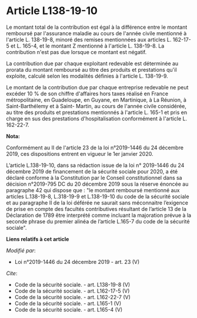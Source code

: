 # Article L138-19-10

Le montant total de la contribution est égal à la différence entre le montant remboursé par l'assurance maladie au cours de
l'année civile mentionné à l'article L. 138-19-8, minoré des remises mentionnées aux articles L. 162-17-5 et L. 165-4, et le
montant Z mentionné à l'article L. 138-19-8. La contribution n'est pas due lorsque ce montant est négatif. 

La contribution due par chaque exploitant redevable est déterminée au prorata du montant remboursé au titre des produits et
prestations qu'il exploite, calculé selon les modalités définies à l'article L. 138-19-9. 

Le montant de la contribution due par chaque entreprise redevable ne peut excéder 10 % de son chiffre d'affaires hors taxes
réalisé en France métropolitaine, en Guadeloupe, en Guyane, en Martinique, à La Réunion, à Saint-Barthélemy et à Saint-
Martin, au cours de l'année civile considérée, au titre des produits et prestations mentionnés à l'article L. 165-1 et pris
en charge en sus des prestations d'hospitalisation conformément à l'article L. 162-22-7.

**Nota:**

Conformément au II de l'article 23 de la loi n°2019-1446 du 24 décembre 2019, ces dispositions entrent en vigueur le 1er
janvier 2020.

L’article L.138-19-10, dans sa rédaction issue de la loi n° 2019-1446 du 24 décembre 2019 de financement de la sécurité
sociale pour 2020, a été déclaré conforme à la Constitution par le Conseil constitutionnel dans sa décision n°2019-795 DC du
20 décembre 2019 sous la réserve énoncée au paragraphe 42 qui dispose que : "le montant remboursé mentionné aux articles
L.138-19-8, L.318-19-9 et L.138-19-10 du code de la sécurité sociale et au paragraphe II de la loi déférée ne saurait sans
méconnaitre l’exigence de prise en compte des facultés contributives résultant de l’article 13 de la Déclaration de 1789 être
interprété comme incluant la majoration prévue à la seconde phrase du premier alinéa de l’article L.165-7 du code de la
sécurité sociale".

**Liens relatifs à cet article**

_Modifié par_:

  - Loi n°2019-1446 du 24 décembre 2019 - art. 23 (V)

_Cite_:

  - Code de la sécurité sociale. - art. L138-19-8 (V)
  - Code de la sécurité sociale. - art. L162-17-5 (V)
  - Code de la sécurité sociale. - art. L162-22-7 (V)
  - Code de la sécurité sociale. - art. L165-1 (V)
  - Code de la sécurité sociale. - art. L165-4 (V)
